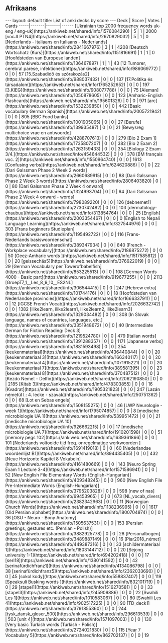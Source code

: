 <h2>Afrikaans</h2>
---
layout: default
title: List of anki decks by score
---
Deck | Score | Votes | Cards
-----|-------|-------|------
[Ukrainian top 2000 frequency words uk-eng / eng-uk](https://ankiweb.net/shared/info/1576084290) | 5 | 1 | 2000
[vocJLPTN4](https://ankiweb.net/shared/info/2670829032) | 5 | 1 | 0
[Nederlands - Italiaans en Italiaans - Nederlands](https://ankiweb.net/shared/info/2841667976) | 3 | 1 | 4208
[Deutsch Wortschatz (Kurs)](https://ankiweb.net/shared/info/1151816691) | 1 | 1 | 0
[Hoofdsteden van Europese landen](https://ankiweb.net/shared/info/136467897) | 1 | 1 | 43
[12 Tumorer, cerebral parese, infektioner](https://ankiweb.net/shared/info/986069772) | 0 | 0 | 57
[15.Szabadidő és szórakozás2](https://ankiweb.net/shared/info/988037432) | 0 | 0 | 137
[17.Politika és társadalom](https://ankiweb.net/shared/info/1765252652) | 0 | 0 | 197
[3.KIEG](https://ankiweb.net/shared/info/908077788) | 0 | 0 | 75
[Aleman](https://ankiweb.net/shared/info/1050878605) | 0 | 0 | 123
[Amharic-English Flashcards](https://ankiweb.net/shared/info/195601326) | 0 | 0 | 971
[arc](https://ankiweb.net/shared/info/1532239850) | 0 | 0 | 442
[Basic vocabulary German Spanish](https://ankiweb.net/shared/info/2005721942) | 0 | 0 | 805
[BBC Food banks](https://ankiweb.net/shared/info/1001905065) | 0 | 0 | 27
[Berufe](https://ankiweb.net/shared/info/139935487) | 0 | 0 | 21
[Bewysreg multichoice vrae en antwoorde](https://ankiweb.net/shared/info/4288707613) | 0 | 0 | 279
[Bio 2 Exam 1](https://ankiweb.net/shared/info/1735807207) | 0 | 0 | 382
[Bio 2 Exam 2](https://ankiweb.net/shared/info/1263159433) | 0 | 0 | 354
[Biology 2 Exam 3/4.](https://ankiweb.net/shared/info/454644532) | 0 | 0 | 378
[BM français voc. 2](https://ankiweb.net/shared/info/1550964740) | 0 | 0 | 1613
[Confusing verbs](https://ankiweb.net/shared/info/624620886) | 0 | 0 | 22
[Dari Galssman Phase 2 Week 2 words](https://ankiweb.net/shared/info/2660689915) | 0 | 0 | 88
[Dari Galssman Phase 2 Week 3 words](https://ankiweb.net/shared/info/2806403820) | 0 | 0 | 80
[Dari Galssman Phase 2 Week 4 onward](https://ankiweb.net/shared/info/1324993704) | 0 | 0 | 64
[Dari Galssman Phase 2 Week 4 onward - words](https://ankiweb.net/shared/info/798089220) | 0 | 0 | 126
[debnemet1](https://ankiweb.net/shared/info/2730742482) | 0 | 0 | 103
[dermatology-chaubuu](https://ankiweb.net/shared/info/313854764) | 0 | 0 | 25
[English](https://ankiweb.net/shared/info/2003354467) | 0 | 0 | 0
[English to Nepali Language Learning](https://ankiweb.net/shared/info/327544976) | 0 | 0 | 303
[Frans beginners Studieplan](https://ankiweb.net/shared/info/1195492722) | 0 | 0 | 116
[Frans-Nederlands basiswoordenschat](https://ankiweb.net/shared/info/389347934) | 0 | 0 | 840
[French - Workplace vocabulary](https://ankiweb.net/shared/info/2186875272) | 0 | 0 | 50
[Geez-Amharic words ](https://ankiweb.net/shared/info/1517585812) | 0 | 0 | 20
[geissechäs5](https://ankiweb.net/shared/info/376622019) | 0 | 0 | 29
[German Vocabulary per Towerofbabelfish](https://ankiweb.net/shared/info/853225513) | 0 | 0 | 108
[German Words 4000 - Basic part](https://ankiweb.net/shared/info/919677255) | 0 | 0 | 2113
[GroepT7_1__Les_8_9_10__ES2NL](https://ankiweb.net/shared/info/306544415) | 0 | 0 | 247
[Hebrew extra](https://ankiweb.net/shared/info/101744176) | 0 | 0 | 18
[Hoofdsteden van Nederlandse provincies](https://ankiweb.net/shared/info/1666337911) | 0 | 0 | 12
[IGCSE French Vocab](https://ankiweb.net/shared/info/2026632742) | 0 | 0 | 1382
[ilike2learn, ilike2learn1, ilike2learn2, ilike2learn3](https://ankiweb.net/shared/info/1329034482) | 0 | 0 | 308
[In Slovak language, names of countries, languages, etc.](https://ankiweb.net/shared/info/3351948672) | 0 | 0 | 40
[Intermediate German for Fiction Reading: Deck 3](https://ankiweb.net/shared/info/1219524780) | 0 | 0 | 479
[Italian words](https://ankiweb.net/shared/info/1391288357) | 0 | 0 | 1171
[Japanese verbs](https://ankiweb.net/shared/info/1881593498) | 0 | 0 | 254
[keukenmateriaal](https://ankiweb.net/shared/info/436440844) | 0 | 0 | 20
[keukenmateriaal 3](https://ankiweb.net/shared/info/166340117) | 0 | 0 | 20
[keukenmateriaal 4](https://ankiweb.net/shared/info/1071915221) | 0 | 0 | 20
[keukenmateriaal 7](https://ankiweb.net/shared/info/389581395) | 0 | 0 | 23
[keukenmateriaal 8](https://ankiweb.net/shared/info/370487512) | 0 | 0 | 3
[Kezdo Nemet - Delfin](https://ankiweb.net/shared/info/2062190850) | 0 | 0 | 2185
[Kitab 3](https://ankiweb.net/shared/info/478303855) | 0 | 0 | 16
[Kvadrat](https://ankiweb.net/shared/info/1905321823) | 0 | 0 | 247
[Lazán németül I.: 4. lecke - szavak](https://ankiweb.net/shared/info/250751362) | 0 | 0 | 68
[Lot en Sebas engels](https://ankiweb.net/shared/info/1508155275) | 0 | 0 | 46
[LWP Neurologie - week 1](https://ankiweb.net/shared/info/1795074857) | 0 | 0 | 8
[medische microbiologie UA 1](https://ankiweb.net/shared/info/539951472) | 0 | 0 | 21
[medische microbiologie UA 10](https://ankiweb.net/shared/info/926662215) | 0 | 0 | 17
[medische microbiologie UA 7](https://ankiweb.net/shared/info/1910201598) | 0 | 0 | 51
[memory pegs 102](https://ankiweb.net/shared/info/1639361866) | 0 | 0 | 101
[Nederlands voltooide tijd freq. onregelmatige werkwoorden ](https://ankiweb.net/shared/info/1691419018) | 0 | 0 | 60
[Nederlandse woordenlijst B1](https://ankiweb.net/shared/info/894435405) | 0 | 0 | 432
[Neue Horizonte Kapitel 8 Vokabeln](https://ankiweb.net/shared/info/4161480669) | 0 | 0 | 143
[Neuro Spring Exam 1 Lecture 3-4](https://ankiweb.net/shared/info/1571586941) | 0 | 0 | 52
[New English File Elementary Words (English-Hungarian)](https://ankiweb.net/shared/info/409348245) | 0 | 0 | 960
[New English File Pre-Intermediate Words (English-Hungarian)](https://ankiweb.net/shared/info/3795203828) | 0 | 0 | 598
[new of nas](https://ankiweb.net/shared/info/69453965) | 0 | 0 | 673
[NL_vocab_divers](https://ankiweb.net/shared/info/2382342963) | 0 | 0 | 11
[Norwegian Church Words](https://ankiweb.net/shared/info/1138236995) | 0 | 0 | 1617
[Old Persian alphabet](https://ankiweb.net/shared/info/1800704874) | 0 | 0 | 36
[OSU - Neuro - Bony Anatomy](https://ankiweb.net/shared/info/1505637531) | 0 | 0 | 153
[Persian greetings, gestures etc. (Persian - Polish)](https://ankiweb.net/shared/info/3882925778) | 0 | 0 | 28
[Personalbogen](https://ankiweb.net/shared/info/3489887149) | 0 | 0 | 16
[Piar2018_német](https://ankiweb.net/shared/info/449387316) | 0 | 0 | 33
[schildermateriaal 1](https://ankiweb.net/shared/info/1803144712) | 0 | 0 | 20
[Sejong university 1-1](https://ankiweb.net/shared/info/694202418) | 0 | 0 | 17
[seri18](https://ankiweb.net/shared/info/1380141592) | 0 | 0 | 42
[serinafürdichfranz1](https://ankiweb.net/shared/info/4134086798) | 0 | 0 | 38
[serinafürdichfranz5](https://ankiweb.net/shared/info/2362033690) | 0 | 0 | 45
[sokol kody](https://ankiweb.net/shared/info/558837407) | 0 | 0 | 119
[Speaksuli Busking words ](https://ankiweb.net/shared/info/832101719) | 0 | 0 | 29
[stapel1](https://ankiweb.net/shared/info/1516270581) | 0 | 0 | 33
[stapel3](https://ankiweb.net/shared/info/245909886) | 0 | 0 | 22
[Swahili Les 1](https://ankiweb.net/shared/info/1010583067) | 0 | 0 | 80
[Swahili Les 4](https://ankiweb.net/shared/info/902517225) | 0 | 0 | 90
[TD_deck1](https://ankiweb.net/shared/info/3791855360) | 0 | 0 | 244
[tysk_dansk_gloser_500](https://ankiweb.net/shared/info/296613539) | 0 | 0 | 503
[unit 4](https://ankiweb.net/shared/info/1571097003) | 0 | 0 | 130
[Very basic Turkish words (Turkish - Polish)](https://ankiweb.net/shared/info/2724021830) | 0 | 0 | 115
[Year 7 Vocabulary 5](https://ankiweb.net/shared/info/862702137) | 0 | 0 | 19
